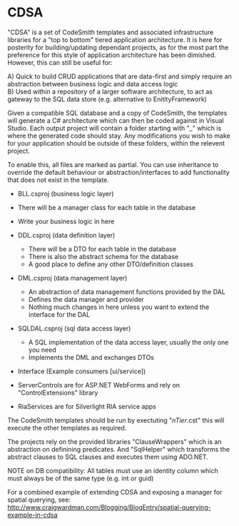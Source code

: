 # CDSA
"CDSA" is a set of CodeSmith templates and associated infrastructure libraries for a "top to bottom" tiered application architecture. It is here for posterity for building/updating dependant projects, as for the most part the preference for this style of application architecture has been dimished. However, this can still be useful for:

A) Quick to build CRUD applications that are data-first and simply require an abstraction between business logic and data access logic  
B) Used within a repository of a larger software architecture, to act as gateway to the SQL data store (e.g. alternative to EnitityFramework)

Given a compatible SQL database and a copy of CodeSmith, the templates will generate a C# architecture which can then be coded against in Visual Studio. Each output project will contain a folder starting with "_" which is where the generated code should stay. Any modifications you wish to make for your application should be outside of these folders, within the relevent project.

To enable this, all files are marked as partial. You can use inheritance to override the default behaviour or abstraction/interfaces to add functionality that does not exist in the template.

 - BLL.csproj (business logic layer)
  - There will be a manager class for each table in the database   
  - Write your business logic in here

- DDL.csproj (data definition layer)
  - There will be a DTO for each table in the database
  - There is also the abstract schema for the database
  - A good place to define any other DTO/definition classes
  
- DML.csproj (data management layer)
  - An abstraction of data management functions provided by the DAL   
  - Defines the data manager and provider
  - Nothing much changes in here unless you want to extend the interface for the DAL

- SQLDAL.csproj (sql data access layer)
  - A SQL implementation of the data access layer, usually the only one you need
  - Implements the DML and exchanges DTOs

- Interface (Example consumers [ui/service])
 - ServerControls are for ASP.NET WebForms and rely on "ControlExtensions" library
 - RiaServices are for Silverlight RIA service apps

The CodeSmith templates should be run by exectuting "_nTier_.cst" this will execute the other templates as required.

The projects rely on the provided libraries "ClauseWrappers" which is an abstraction on definining predicates. And "SqlHelper" which transforms the abstract clauses to SQL clauses and executes them using ADO.NET.

NOTE on DB compatibility: All tables must use an identity column which must always be of the same type (e.g. int or guid)

For a combined example of extending CDSA and exposing a manager for spatial querying, see:
http://www.craigwardman.com/Blogging/BlogEntry/spatial-querying-example-in-cdsa
